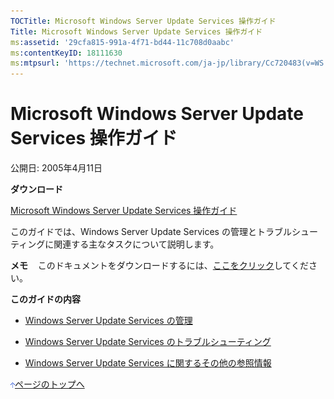 ```yaml
---
TOCTitle: Microsoft Windows Server Update Services 操作ガイド
Title: Microsoft Windows Server Update Services 操作ガイド
ms:assetid: '29cfa815-991a-4f71-bd44-11c708d0aabc'
ms:contentKeyID: 18111630
ms:mtpsurl: 'https://technet.microsoft.com/ja-jp/library/Cc720483(v=WS.10)'
---
```


Microsoft Windows Server Update Services 操作ガイド
===================================================

公開日: 2005年4月11日

**ダウンロード**

[Microsoft Windows Server Update Services 操作ガイド](http://www.microsoft.com/downloads/details.aspx?familyid=e26bcdb4-ef0b-4399-8a71-9b3b00c4f4cd&displaylang=ja)

このガイドでは、Windows Server Update Services の管理とトラブルシューティングに関連する主なタスクについて説明します。

**メモ**    このドキュメントをダウンロードするには、[ここをクリック](http://www.microsoft.com/downloads/details.aspx?familyid=e26bcdb4-ef0b-4399-8a71-9b3b00c4f4cd&displaylang=ja)してください。

**このガイドの内容**

-   [Windows Server Update Services の管理](http://www.microsoft.com/japan/technet/prodtechnol/windowsserver2003/library/wsus/wsusoperationsguidetc/89a56c89-a7df-4316-96a0-e8e342ecf4a8.mspx)

-   [Windows Server Update Services のトラブルシューティング](http://www.microsoft.com/japan/technet/prodtechnol/windowsserver2003/library/wsus/wsusoperationsguidetc/de75dec1-80d5-4c64-beff-89428aced855.mspx)

-   [Windows Server Update Services に関するその他の参照情報](http://www.microsoft.com/japan/technet/prodtechnol/windowsserver2003/library/wsus/wsusoperationsguidetc/0700bf14-01b0-4d47-abae-e77345ca974f.mspx)

![](images/Cc720483.arrow_px_up(ja-jp,WS.10).gif)[ページのトップへ](#ctl00_rs1_eb1_panel1)
